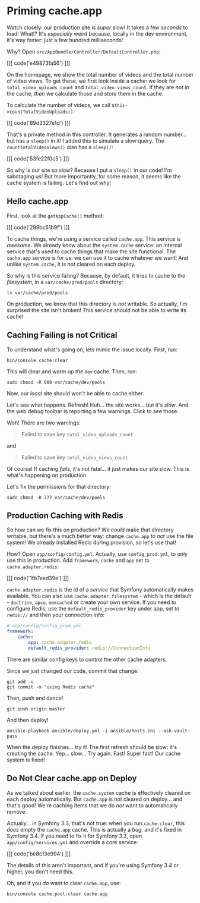 # Priming cache.app

Watch closely: our production site is *super* slow! It takes a few *seconds* to
load! What!? It's *especially* weird because, locally in the dev environment, it's
way faster: just a few hundred milliseconds!

Why? Open `src/AppBundle/Controller/DefaultController.php`:

[[[ code('e49873fa56') ]]]

On the homepage, we show the total number of videos and the total number of video
views. To get these, we first look inside a cache: we look for `total_video_uploads_count`
and `total_video_views_count`. If they are *not* in the cache, *then* we calculate
those and *store* them in the cache.

To calculate the number of videos, we call `$this->countTotalVideoUploads()`:

[[[ code('89d3327e1d') ]]]

That's a private method in this controller. It generates a random number... but
has a `sleep()` in it! I added this to simulate a slow query. The `countTotalVideoViews()`
*also* has a `sleep()`:

[[[ code('53fe22f0c5') ]]]

So why is our site so slow? Because I put a `sleep()` in our code! I'm sabotaging us!
But more importantly, for some reason, it seems like the cache system is failing.
Let's find out why!

## Hello cache.app

First, look at the `getAppCache()` method:

[[[ code('299bc51b9f') ]]]

To cache things, we're using a service called `cache.app`. This service is *awesome*.
We already know about the `system.cache` service: an internal service that's used
to cache things that make the site functional. The `cache.app` service is for *us*:
we can use it to cache whatever we want! And unlike `system.cache`, it is *not*
cleared on each deploy.

So why is this service failing? Because, by default, it tries to cache to the *filesystem*,
in a `var/cache/prod/pools` directory:

```terminal-silent
ls var/cache/prod/pools
```

On production, we know that this directory is *not* writable. So actually, I'm
surprised the site isn't broken! This service should not be able to write its cache!

## Caching Failing is not Critical

To understand what's going on, lets mimic the issue locally. First, run:

```terminal
bin/console cache:clear
```

This will clear and warm up the `dev` cache. Then, run:

```terminal
sudo chmod -R 000 var/cache/dev/pools
```

Now, our *local* site should won't be able to cache either.

Let's see what happens. Refresh! Huh... the site works... but it's *slow*. And
the web debug toolbar is reporting a few warnings. Click to see those.

Woh! There are two warnings:

> Failed to save key `total_video_uploads_count`

and

> Failed to save key `total_video_views_count`

Of course! If caching *fails*, it's not fatal... it just makes our site slow.
This is what's happening on production.

Let's fix the permissions for that directory:

```terminal-silent
sudo chmod -R 777 var/cache/dev/pools
```

## Production Caching with Redis

So how can we fix this on production? We *could* make that directory writable, but
there's a much better way: change `cache.app` to *not* use the file system! We
already installed Redis during provision, so let's use that!

How? Open `app/config/config.yml`. Actually, use `config_prod.yml`, to only use this
in production. Add `framework`, `cache` and `app` set to `cache.adapter.redis`:

[[[ code('1fb7eed39e') ]]]

`cache.adapter.redis` is the id of a *service* that Symfony automatically makes
available. You can also use `cache.adapter.filesystem` - which is the default -
`doctrine`, `apcu`, `memcached` or create your own service. If you need to configure
Redis, use the `default_redis_provider` key under app, set to `redis://` and then
your connection info:

```yaml
# app/config/config_prod.yml
framework:
    cache:
        app: cache.adapter.redis
        default_redis_provider: redis://ConnectionInfo
```

There are similar config keys to control the other cache adapters.

Since we just changed our code, commit that change:

```terminal-silent
git add -u
git commit -m "using Redis cache"
```

Then, push and dance!

```terminal-silent
git push origin master
```

And then deploy!

```terminal-silent
ansible-playbook ansible/deploy.yml -i ansible/hosts.ini --ask-vault-pass
```

When the deploy finishes... try it! The first refresh should be slow: it's creating
the cache. Yep... slow... Try again. Fast! Super fast! Our cache system is fixed!

## Do Not Clear cache.app on Deploy

As we talked about earlier, the `cache.system` cache is effectively cleared on each
deploy automatically. But `cache.app` is *not* cleared on deploy... and that's good!
We're caching items that we do *not* want to automatically remove.

Actually... in Symfony 3.3, that's not true: when you run `cache:clear`, this *does*
empty the `cache.app` cache. This is actually a *bug*, and it's fixed in Symfony
3.4. If you need to fix it for Symfony 3.3, open `app/config/services.yml` and
override a core service:

[[[ code('be8c13e994') ]]]

The details of this aren't important, and if you're using Symfony 3.4 or higher,
you don't need this.

Oh, and if you *do* want to clear `cache.app`, use:

```terminal
bin/console cache:pool:clear cache.app
```
